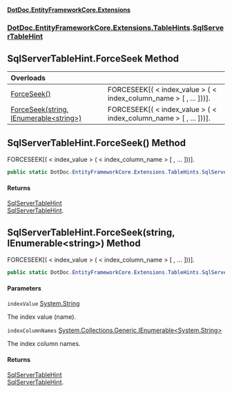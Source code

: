 #### [DotDoc\.EntityFrameworkCore\.Extensions](Home.md 'Home')
### [DotDoc\.EntityFrameworkCore\.Extensions\.TableHints](DotDoc.EntityFrameworkCore.Extensions.TableHints.md 'DotDoc\.EntityFrameworkCore\.Extensions\.TableHints').[SqlServerTableHint](SqlServerTableHint.md 'DotDoc\.EntityFrameworkCore\.Extensions\.TableHints\.SqlServerTableHint')

## SqlServerTableHint\.ForceSeek Method

| Overloads | |
| :--- | :--- |
| [ForceSeek\(\)](SqlServerTableHint.ForceSeek.md#DotDoc.EntityFrameworkCore.Extensions.TableHints.SqlServerTableHint.ForceSeek() 'DotDoc\.EntityFrameworkCore\.Extensions\.TableHints\.SqlServerTableHint\.ForceSeek\(\)') | FORCESEEK\[\( \< index\_value \> \( \< index\_column\_name \> \[ , \.\.\. \]\)\)\]\. |
| [ForceSeek\(string, IEnumerable&lt;string&gt;\)](SqlServerTableHint.ForceSeek.md#DotDoc.EntityFrameworkCore.Extensions.TableHints.SqlServerTableHint.ForceSeek(string,System.Collections.Generic.IEnumerable_string_) 'DotDoc\.EntityFrameworkCore\.Extensions\.TableHints\.SqlServerTableHint\.ForceSeek\(string, System\.Collections\.Generic\.IEnumerable\<string\>\)') | FORCESEEK\[\( \< index\_value \> \( \< index\_column\_name \> \[ , \.\.\. \]\)\)\]\. |

<a name='DotDoc.EntityFrameworkCore.Extensions.TableHints.SqlServerTableHint.ForceSeek()'></a>

## SqlServerTableHint\.ForceSeek\(\) Method

FORCESEEK\[\( \< index\_value \> \( \< index\_column\_name \> \[ , \.\.\. \]\)\)\]\.

```csharp
public static DotDoc.EntityFrameworkCore.Extensions.TableHints.SqlServerTableHint ForceSeek();
```

#### Returns
[SqlServerTableHint](SqlServerTableHint.md 'DotDoc\.EntityFrameworkCore\.Extensions\.TableHints\.SqlServerTableHint')  
[SqlServerTableHint](SqlServerTableHint.md 'DotDoc\.EntityFrameworkCore\.Extensions\.TableHints\.SqlServerTableHint')\.

<a name='DotDoc.EntityFrameworkCore.Extensions.TableHints.SqlServerTableHint.ForceSeek(string,System.Collections.Generic.IEnumerable_string_)'></a>

## SqlServerTableHint\.ForceSeek\(string, IEnumerable\<string\>\) Method

FORCESEEK\[\( \< index\_value \> \( \< index\_column\_name \> \[ , \.\.\. \]\)\)\]\.

```csharp
public static DotDoc.EntityFrameworkCore.Extensions.TableHints.SqlServerTableHint ForceSeek(string indexValue, System.Collections.Generic.IEnumerable<string> indexColumnNames);
```
#### Parameters

<a name='DotDoc.EntityFrameworkCore.Extensions.TableHints.SqlServerTableHint.ForceSeek(string,System.Collections.Generic.IEnumerable_string_).indexValue'></a>

`indexValue` [System\.String](https://learn.microsoft.com/en-us/dotnet/api/system.string 'System\.String')

The index value \(name\)\.

<a name='DotDoc.EntityFrameworkCore.Extensions.TableHints.SqlServerTableHint.ForceSeek(string,System.Collections.Generic.IEnumerable_string_).indexColumnNames'></a>

`indexColumnNames` [System\.Collections\.Generic\.IEnumerable&lt;](https://learn.microsoft.com/en-us/dotnet/api/system.collections.generic.ienumerable-1 'System\.Collections\.Generic\.IEnumerable\`1')[System\.String](https://learn.microsoft.com/en-us/dotnet/api/system.string 'System\.String')[&gt;](https://learn.microsoft.com/en-us/dotnet/api/system.collections.generic.ienumerable-1 'System\.Collections\.Generic\.IEnumerable\`1')

The index column names\.

#### Returns
[SqlServerTableHint](SqlServerTableHint.md 'DotDoc\.EntityFrameworkCore\.Extensions\.TableHints\.SqlServerTableHint')  
[SqlServerTableHint](SqlServerTableHint.md 'DotDoc\.EntityFrameworkCore\.Extensions\.TableHints\.SqlServerTableHint')\.